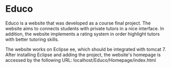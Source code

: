 # Educo
Educo is a website that was developed as a course final project. The website aims to connects students with private tutors in a nice interface. In addition, the website implements a rating system in order highlight tutors with better tutoring skills.

The website works on Eclipse ee, which should be integrated with tomcat 7.
After installing Eclipse and adding the project, the website's homepage is accessed by the following URL: localhost/Educo/Homepage/index.html